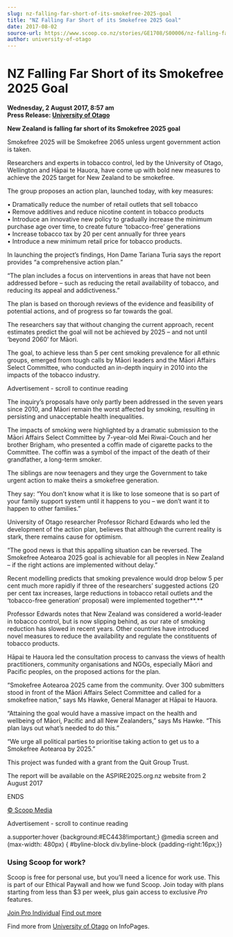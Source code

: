 ```yaml
---
slug: nz-falling-far-short-of-its-smokefree-2025-goal
title: "NZ Falling Far Short of its Smokefree 2025 Goal"
date: 2017-08-02
source-url: https://www.scoop.co.nz/stories/GE1708/S00006/nz-falling-far-short-of-its-smokefree-2025-goal.htm
author: university-of-otago
---
```

NZ Falling Far Short of its Smokefree 2025 Goal
===============================================

**Wednesday, 2 August 2017, 8:57 am**  
**Press Release: [University of Otago](https://info.scoop.co.nz/University_of_Otago)**

**New Zealand is falling far short of its Smokefree 2025 goal**

Smokefree 2025 will be Smokefree 2065 unless urgent government action is taken.

Researchers and experts in tobacco control, led by the University of Otago, Wellington and Hāpai te Hauora, have come up with bold new measures to achieve the 2025 target for New Zealand to be smokefree.

The group proposes an action plan, launched today, with key measures:

• Dramatically reduce the number of retail outlets that sell tobacco  
• Remove additives and reduce nicotine content in tobacco products  
• Introduce an innovative new policy to gradually increase the minimum purchase age over time, to create future ‘tobacco-free’ generations  
• Increase tobacco tax by 20 per cent annually for three years  
• Introduce a new minimum retail price for tobacco products.

In launching the project’s findings, Hon Dame Tariana Turia says the report provides “a comprehensive action plan.”

“The plan includes a focus on interventions in areas that have not been addressed before – such as reducing the retail availability of tobacco, and reducing its appeal and addictiveness.”

The plan is based on thorough reviews of the evidence and feasibility of potential actions, and of progress so far towards the goal.

The researchers say that without changing the current approach, recent estimates predict the goal will not be achieved by 2025 – and not until ‘beyond 2060’ for Māori.

The goal, to achieve less than 5 per cent smoking prevalence for all ethnic groups, emerged from tough calls by Māori leaders and the Māori Affairs Select Committee, who conducted an in-depth inquiry in 2010 into the impacts of the tobacco industry.

Advertisement - scroll to continue reading





The inquiry’s proposals have only partly been addressed in the seven years since 2010, and Māori remain the worst affected by smoking, resulting in persisting and unacceptable health inequalities.

The impacts of smoking were highlighted by a dramatic submission to the Māori Affairs Select Committee by 7-year-old Mei Riwai-Couch and her brother Brigham, who presented a coffin made of cigarette packs to the Committee. The coffin was a symbol of the impact of the death of their grandfather, a long-term smoker.

The siblings are now teenagers and they urge the Government to take urgent action to make theirs a smokefree generation.

They say: “You don’t know what it is like to lose someone that is so part of your family support system until it happens to you – we don’t want it to happen to other families.”

University of Otago researcher Professor Richard Edwards who led the development of the action plan, believes that although the current reality is stark, there remains cause for optimism.

“The good news is that this appalling situation can be reversed. The Smokefree Aotearoa 2025 goal is achievable for all peoples in New Zealand – if the right actions are implemented without delay.”

Recent modelling predicts that smoking prevalence would drop below 5 per cent much more rapidly if three of the researchers’ suggested actions (20 per cent tax increases, large reductions in tobacco retail outlets and the ‘tobacco-free generation’ proposal) were implemented together**.**

Professor Edwards notes that New Zealand was considered a world-leader in tobacco control, but is now slipping behind, as our rate of smoking reduction has slowed in recent years. Other countries have introduced novel measures to reduce the availability and regulate the constituents of tobacco products.

Hāpai te Hauora led the consultation process to canvass the views of health practitioners, community organisations and NGOs, especially Māori and Pacific peoples, on the proposed actions for the plan.

“Smokefree Aotearoa 2025 came from the community. Over 300 submitters stood in front of the Māori Affairs Select Committee and called for a smokefree nation,” says Ms Hawke, General Manager at Hāpai te Hauora.

“Attaining the goal would have a massive impact on the health and wellbeing of Māori, Pacific and all New Zealanders,” says Ms Hawke. “This plan lays out what’s needed to do this.”

“We urge all political parties to prioritise taking action to get us to a Smokefree Aotearoa by 2025.”

This project was funded with a grant from the Quit Group Trust.

The report will be available on the ASPIRE2025.org.nz website from 2 August 2017

  
ENDS  

[© Scoop Media](http://www.scoop.co.nz/about/terms.html)  

Advertisement - scroll to continue reading



a.supporter:hover {background:#EC4438!important;} @media screen and (max-width: 480px) { #byline-block div.byline-block {padding-right:16px;}}

### Using Scoop for work?

Scoop is free for personal use, but you’ll need a licence for work use. This is part of our Ethical Paywall and how we fund Scoop. Join today with plans starting from less than $3 per week, plus gain access to exclusive _Pro_ features.  
  
[Join Pro Individual](https://pro.scoop.co.nz/Individual/?from=ProIn24) [Find out more](https://pro.scoop.co.nz/using-scoop-for-work/?from=ProIn24)

Find more from [University of Otago](https://info.scoop.co.nz/University_of_Otago) on InfoPages.